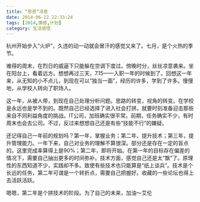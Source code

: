 ```yaml
---
title: “思思”凉意
date: 2014-06-22 22:33:24
tags: [2014,情感,计划]
category: 生活感悟
---
```

 杭州开始步入“火炉”，久违的动一动就会冒汗的感觉又来了。七月，是个火热的季节。

 <!--more-->

 难得的周末，在烈日的威逼下只能躲在空调下度过。傍晚时分，丝丝凉意袭来。坐在阳台上，看着远方。想想再过三天，7.15——入职一年的时候到了。回想这一年来，从无知的小不点儿，到现在可以“独当一面”，经历的许多，学到了许多。慢慢地，从学校人转向了职场人。

这一年，从被人带，到现在自己处理分析问题。思路的转变，视角的转变。在学校是永远也是学不到的。既然自己已经选择了进入社会打拼。就要时刻准备迎击那些来自不同利益角度的挑战。IT公司，加班确实很平常。前期，任务确实不少，有时周末也会去公司。不过，反过来想想自己还是有些“技能不行”的嫌疑。

还记得自己一年前的规划吗？第一年，掌握业务；第二年，提升技术；第三年，提升管理能力。一年下来，自己对业务的理解不算很深。部分还是存在一定的盲点的。这里完成率算得上是90%；第二年，即将开始。在第一年的目标存在偏差的情况下，需要自己抽出更多的时间弥补。技术方面，感觉自己还是太“飘”了。原理性的东西知道不少，实践却不多。致使有些技术也只能算是“纸上谈兵”。技术是个长远的任务，第二年可谓是一个转折点，需要自己把握好。收藏的一些论坛也得上去活跃活跃。

 嗯嗯，第二年是个拼技术的阶段。为了自己的未来，加油～艾伦
